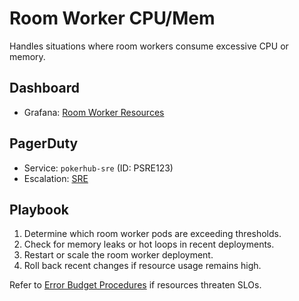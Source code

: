 # Room Worker CPU/Mem

Handles situations where room workers consume excessive CPU or memory.
 
## Dashboard
- Grafana: [Room Worker Resources](../../infrastructure/observability/room-cpu-memory-dashboard.json)

## PagerDuty
- Service: `pokerhub-sre` (ID: PSRE123)
- Escalation: [SRE](https://pokerhub.pagerduty.com/escalation_policies/PABC123)

## Playbook
1. Determine which room worker pods are exceeding thresholds.
2. Check for memory leaks or hot loops in recent deployments.
3. Restart or scale the room worker deployment.
4. Roll back recent changes if resource usage remains high.

Refer to [Error Budget Procedures](../error-budget-procedures.md) if resources threaten SLOs.
